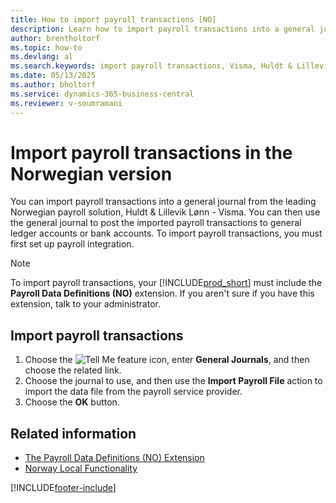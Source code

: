 ```yaml
---
title: How to import payroll transactions [NO]
description: Learn how to import payroll transactions into a general journal in Business Central using the Norwegian payroll solution, Huldt & Lillevik Lønn - Visma.
author: brentholtorf
ms.topic: how-to
ms.devlang: al
ms.search.keywords: import payroll transactions, Visma, Huldt & Lillevik Lønn, payroll solution, Norwegian version
ms.date: 05/13/2025
ms.author: bholtorf
ms.service: dynamics-365-business-central
ms.reviewer: v-soumramani
---
```


# Import payroll transactions in the Norwegian version

You can import payroll transactions into a general journal from the leading Norwegian payroll solution, Huldt & Lillevik Lønn - Visma. You can then use the general journal to post the imported payroll transactions to general ledger accounts or bank accounts. To import payroll transactions, you must first set up payroll integration.  

> [!NOTE]  
> To import payroll transactions, your [!INCLUDE[prod_short](../../includes/prod_short.md)] must include the **Payroll Data Definitions (NO)** extension. If you aren't sure if you have this extension, talk to your administrator.  

## Import payroll transactions  

1. Choose the ![Tell Me feature](../../media/ui-search/search_small.png "Tell me what you want to do") icon, enter **General Journals**, and then choose the related link.  
1. Choose the journal to use, and then use the **Import Payroll File** action to import the data file from the payroll service provider.  
1. Choose the **OK** button.  

## Related information

- [The Payroll Data Definitions (NO) Extension](ui-extensions-payroll-data-definitions-no.md)  
- [Norway Local Functionality](norway-local-functionality.md)  

[!INCLUDE[footer-include](../../includes/footer-banner.md)]
